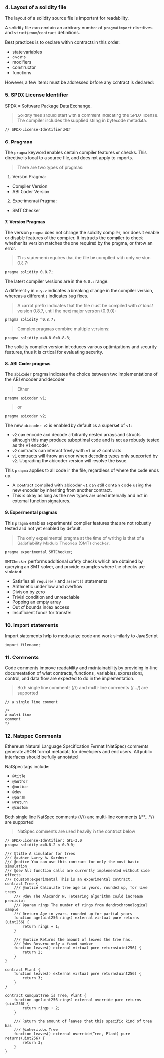 ### 4. Layout of a solidity file

The layout of a solidity source file is important for readability.

A solidity file can contain an arbitrary number of `pragma`/`import` directives and `struct`/`enum`/`contract` definitions.

Best practices is to declare within contracts in this order:
- state variables
- events
- modifiers
- constructor
- functions

However, a few items must be addressed before any contract is declared:

### 5. SPDX License Identifier

SPDX = Software Package Data Exchange.

> Solidity files should start with a comment indicating the SPDX license. The compiler includes the supplied string in bytecode metadata.

```solidity
// SPDX-License-Identifier:MIT
```
### 6. Pragmas

The `pragma` keyword enables certain compiler features or checks. This directive is local to a source file, and does not apply to imports.

> There are two types of pragmas:

1. Version Pragma:
  - Compiler Version
  - ABI Coder Version
2. Experimental Pragma:
  - SMT Checker

#### 7. Version Pragmas

The version `pragma` does not change the solidity compiler, nor does it enable or disable features of the compiler. It instructs the compiler to check whether its version matches the one required by the pragma, or throw an error.

> This statement requires that the file be compiled with only version 0.8.7:

```solidity
pragma solidity 0.8.7;
```

The latest compiler versions are in the `0.8.z` range.

A different `y` in `x.y.z` indicates a breaking change in the compiler version, whereas a different `z` indicates bug fixes.

> A carrot prefix indicates that the file must be compiled with *at least* version 0.8.7, until the next major version (0.9.0):

```solidity
pragma solidity ^0.8.7;
```

> Complex pragmas combine multiple versions:

```solidity
pragma solidity >=0.8.0<0.8.3;
```

The solidity compiler version introduces various optimizations and security features, thus it is critical for evaluating security.

#### 8. ABI Coder pragmas

The `abicoder` pragma indicates the choice between two implementations of the ABI encoder and decoder

> Either

```solidity
pragma abicoder v1;
```

> or

```solidity
pragma abicoder v2;
```

The new `abicoder v2` is enabled by default as a superset of `v1`:
- `v2` can encode and decode arbitrarily nested arrays and structs, although this may produce suboptimal code and is not as robustly tested as the v1 encoder.
- `v2` contracts can interact freely with `v1` or `v2` contracts.
- `v1` contracts will throw an error when decoding types only supported by `v2`. Upgrading the abicoder version will resolve the issue.

This `pragma` applies to all code in the file, regardless of where the code ends up.
- A contract compiled with abicoder `v1` can still contain code using the new encoder by inheriting from another contract.
- This is okay as long as the new types are used internally and not in external function signatures.

#### 9. Experimental pragmas

This `pragma` enables experimental compiler features that are not robustly tested and not yet enabled by default.

> The only experimental pragma at the time of writing is that of a Satisfiability Modulo Theories (SMT) checker:

```solidity
pragma experimental SMTChecker;
```

`SMTChecker` performs additional safety checks which are obtained by querying an SMT solver, and provide examples where the checks are violated:
- Satisfies all `require()` and `assert()` statements
- Arithmetic underflow and overflow
- Division by zero
- Trivial condition and unreachable
- Popping an empty array
- Out of bounds index access
- Insufficient funds for transfer

### 10. Import statements

Import statements help to modularize code and work similarly to JavaScript

```Solidity
import filename;
```

### 11. Comments

Code comments improve readability and maintainability by providing in-line documentation of what contracts, functions , variables, expressions, control, and data flow are expected to do in the implementation.

> Both single line comments (//) and multi-line comments (/*...*/) are supported

```Solidity
// a single line comment

/*
A multi-line
comment
*/
```

### 12. Natspec Comments

Ethereum Natural Language Specification Format (NatSpec) comments generate JSON format metadata for developers and end users. All public interfaces should be fully annotated

NatSpec tags include:
- `@title`
- `@author`
- `@notice`
- `@dev`
- `@param`
- `@return`
- `@custom`

Both single line NatSpec comments (///) and multi-line comments (/**...*/) are supported

> NatSpec comments are used heavily in the contract below

```solidity
// SPDX-License-Identifier: GPL-3.0
pragma solidity >=0.8.2 < 0.9.0;

/// @title A simulator for trees
/// @author Larry A. Gardner
/// @notice You can use this contract for only the most basic simulation
/// @dev All function calls are currently implemented without side effects
/// @custom:experimental This is an experimental contract.
contract Tree {
    /// @notice Calculate tree age in years, rounded up, for live trees
    /// @dev The Alexandr N. Tetearing algorithm could increase precision
    /// @param rings The number of rings from dendrochronological sample
    /// @return Age in years, rounded up for partial years
    function age(uint256 rings) external virtual pure returns (uint256) {
        return rings + 1;
    }

    /// @notice Returns the amount of leaves the tree has.
    /// @dev Returns only a fixed number.
    function leaves() external virtual pure returns(uint256) {
        return 2;
    }
}

contract Plant {
    function leaves() external virtual pure returns(uint256) {
        return 3;
    }
}

contract KumquatTree is Tree, Plant {
    function age(uint256 rings) external override pure returns (uint256) {
        return rings + 2;
    }

    /// Return the amount of leaves that this specific kind of tree has
    /// @inheritdoc Tree
    function leaves() external override(Tree, Plant) pure returns(uint256) {
        return 3;
    }
}
```
